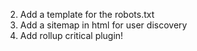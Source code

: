 2. Add a template for the robots.txt
3. Add a sitemap in html for user discovery
1. Add rollup critical plugin!
